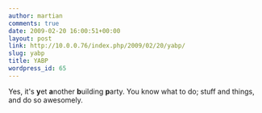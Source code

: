 ```yaml
---
author: martian
comments: true
date: 2009-02-20 16:00:51+00:00
layout: post
link: http://10.0.0.76/index.php/2009/02/20/yabp/
slug: yabp
title: YABP
wordpress_id: 65
---
```


Yes, it's **y**et **a**nother **b**uilding **p**arty. You know what to do; stuff and things, and do so awesomely.
